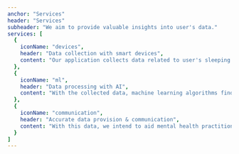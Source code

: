 ```yaml
---
anchor: "Services"
header: "Services"
subheader: "We aim to provide valuable insights into user's data."
services: [
  {
    iconName: "devices",
    header: "Data collection with smart devices",
    content: "Our application collects data related to user's sleeping habits, concentration patterns, outdoor activties, etc. through an individual's smart phone / smart device usage. "
  },
  {
    iconName: "ml",
    header: "Data processing with AI",
    content: "With the collected data, machine learning algorithms find patterns and predict user's mood."
  },
  {
    iconName: "communication",
    header: "Accurate data provision & communication",
    content: "With this data, we intend to aid mental health practitioners and people diagnosed with depression. With our solution, we promote more accurate and healthier information transfer between doctors and their patients."
  }
]
---
```

